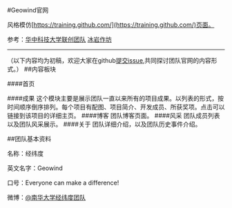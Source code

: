 
#Geowind官网

风格模仿[https://training.github.com/](https://training.github.com/)页面。

参考：[华中科技大学联创团队](http://www.hustunique.com/)
[冰岩作坊](http://www.bingyan.net/)

---

（以下内容均为初稿，欢迎大家在github[提交issue](https://github.com/Geowind/geowind.github.io/issues),共同探讨团队官网的内容形式。）
##内容板块

####首页
 
####成果
  这个模块主要是展示团队一直以来所有的项目成果。以列表的形式，按时间顺序倒序排列。每个项目有配图、项目简介、开发成员、所获奖项。点击可以链接到该项目的详细主页。
####博客
团队博客页面。
####风采
团队成员列表以及团队风采展示。
####关于
团队详细介绍，以及团队历史事件介绍。


##团队基本资料

名称：经纬度

英文名字：Geowind

口号：Everyone can make a difference!

微博：[@南华大学经纬度团队](http://weibo.com/geowind)
